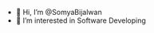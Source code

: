 - 👋 Hi, I’m @SomyaBijalwan
- 👀 I’m interested in Software Developing 

<!---
SomyaBijalwan/SomyaBijalwan is a ✨ special ✨ repository because its `README.md` (this file) appears on your GitHub profile.
You can click the Preview link to take a look at your changes.
--->
